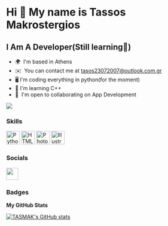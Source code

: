 Hi 👋 My name is Tassos Makrostergios
=====================================

I Am A Developer(Still learning🙂) 
------------------------------------------

* 🌍  I'm based in Athens
* ✉️  You can contact me at [tasos23072007@outlook.com.gr](mailto:tasos23072007@outlook.com.gr)
* 🖥  I'm coding everything in python(for the moment)
* 🧠  I'm learning C++
* 🤝  I'm open to collaborating on App Development

<!-- <a href="https://www.twitter.com/TassosMak" target="_blank" rel="noreferrer"><img
src="https://img.shields.io/twitter/follow/TassosMak?logo=twitter&style=for-the-badge&color=0891b2&labelColor=1c1917" -->
</a><a href="https://www.github.com/TASMAK" target="_blank" rel="noreferrer"><img
src="https://img.shields.io/github/followers/TASMAK?logo=github&style=for-the-badge&color=0891b2&labelColor=1c1917" /></a>

### Skills

<p align="left">
<a href="https://www.python.org/" target="_blank" rel="noreferrer"><img src="https://raw.githubusercontent.com/danielcranney/readme-generator/main/public/icons/skills/python-colored.svg" width="36" height="36" alt="Python" /></a>
<a href="https://developer.mozilla.org/en-US/docs/Glossary/HTML5" target="_blank" rel="noreferrer"><img src="https://raw.githubusercontent.com/danielcranney/readme-generator/main/public/icons/skills/html5-colored.svg" width="36" height="36" alt="HTML5" /></a>
<a href="https://www.adobe.com/uk/products/photoshop.html" target="_blank" rel="noreferrer"><img src="https://raw.githubusercontent.com/danielcranney/readme-generator/main/public/icons/skills/photoshop-colored.svg" width="36" height="36" alt="Photoshop" /></a>
<a href="adobe.com/uk/products/lightroom.html" target="_blank" rel="noreferrer"><img src="https://raw.githubusercontent.com/danielcranney/readme-generator/main/public/icons/skills/illustrator-colored.svg" width="36" height="36" alt="Illustrator" /></a>
</p>


### Socials

<p align="left"> <a href="https://www.github.com/TASMAK" target="_blank" rel="noreferrer"><img src="https://raw.githubusercontent.com/danielcranney/readme-generator/main/public/icons/socials/github.svg" width="32" height="32" /></a> 

<!-- <a href="https://www.twitter.com/TassosMak" target="_blank" rel="noreferrer"><img src="https://raw.githubusercontent.com/danielcranney/readme-generator/main/public/icons/socials/twitter.svg" width="32" height="32" /></a></p> -->

### Badges

<b>My GitHub Stats</b>

<a href="http://www.github.com/TASMAK"><img src="https://github-readme-stats.vercel.app/api?username=TASMAK&show_icons=true&hide=&count_private=true&title_color=0891b2&text_color=ffffff&icon_color=0891b2&bg_color=1c1917&hide_border=true&show_icons=true" alt="TASMAK's GitHub stats" /></a>
